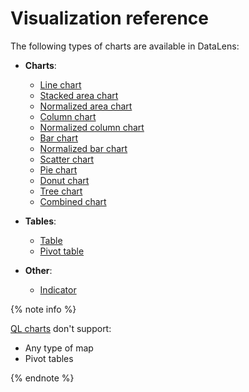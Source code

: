 # Visualization reference

The following types of charts are available in DataLens:

* **Charts**:

   - [Line chart](line-chart.md)
   - [Stacked area chart](area-chart.md)
   - [Normalized area chart](normalized-area-chart.md)
   - [Column chart](column-chart.md)
   - [Normalized column chart](normalized-column-chart.md)
   - [Bar chart](bar-chart.md)
   - [Normalized bar chart](normalized-bar-chart.md)
   - [Scatter chart](scatter-chart.md)
   - [Pie chart](pie-chart.md)
   - [Donut chart](ring-chart.md)
   - [Tree chart](tree-chart.md)
   - [Combined chart](combined-chart.md)

* **Tables**:
   - [Table](table-chart.md)
   - [Pivot table](pivot-table-chart.md)


* **Other**:

   - [Indicator](indicator-chart.md)


{% note info %}

[QL charts](../concepts/chart/index.md#sql-charts) don't support:

- Any type of map
- Pivot tables

{% endnote %}
